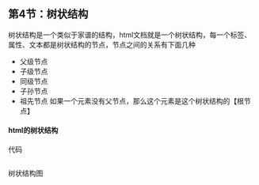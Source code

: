 ## 第4节：树状结构
树状结构是一个类似于家谱的结构，html文档就是一个树状结构，每一个标签、属性、文本都是树状结构的节点，节点之间的关系有下面几种
* 父级节点
* 子级节点
* 同级节点
* 子孙节点
* 祖先节点
如果一个元素没有父节点，那么这个元素是这个树状结构的【根节点】

#### html的树状结构

代码
``` html

```


树状结构图

